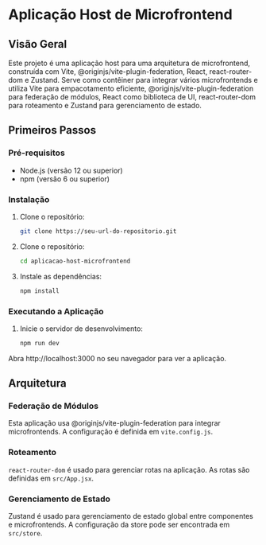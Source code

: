 # Aplicação Host de Microfrontend

## Visão Geral

Este projeto é uma aplicação host para uma arquitetura de microfrontend, construída com Vite, @originjs/vite-plugin-federation, React, react-router-dom e Zustand. Serve como contêiner para integrar vários microfrontends e utiliza Vite para empacotamento eficiente, @originjs/vite-plugin-federation para federação de módulos, React como biblioteca de UI, react-router-dom para roteamento e Zustand para gerenciamento de estado.

## Primeiros Passos

### Pré-requisitos

- Node.js (versão 12 ou superior)
- npm (versão 6 ou superior)

### Instalação

1. Clone o repositório:
   ```bash
   git clone https://seu-url-do-repositorio.git
   ```
2. Clone o repositório:
	```bash
	cd aplicacao-host-microfrontend
	```
3. Instale as dependências:
	```bash
	npm install
	```
### Executando a Aplicação

1. Inicie o servidor de desenvolvimento:
	```bash
	npm run dev
	```
Abra http://localhost:3000 no seu navegador para ver a aplicação.

## Arquitetura

### Federação de Módulos

Esta aplicação usa @originjs/vite-plugin-federation para integrar microfrontends. A configuração é definida em `vite.config.js`.

### Roteamento

`react-router-dom` é usado para gerenciar rotas na aplicação. As rotas são definidas em `src/App.jsx`.

### Gerenciamento de Estado

Zustand é usado para gerenciamento de estado global entre componentes e microfrontends. A configuração da store pode ser encontrada em `src/store`.
